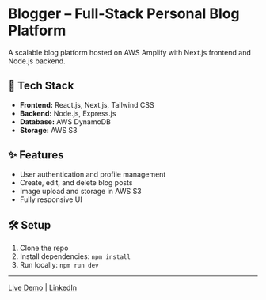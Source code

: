# Blogger – Full-Stack Personal Blog Platform  

A scalable blog platform hosted on AWS Amplify with Next.js frontend and Node.js backend.  

## 🚀 Tech Stack  
- **Frontend:** React.js, Next.js, Tailwind CSS  
- **Backend:** Node.js, Express.js  
- **Database:** AWS DynamoDB  
- **Storage:** AWS S3  

## ✨ Features  
- User authentication and profile management  
- Create, edit, and delete blog posts  
- Image upload and storage in AWS S3  
- Fully responsive UI  

## 🛠 Setup  
1. Clone the repo  
2. Install dependencies: `npm install`  
3. Run locally: `npm run dev`  

---

[Live Demo](https://main.d18wd1fklmfc7y.amplifyapp.com/) | [LinkedIn](https://www.linkedin.com/in/anshuman-singh-2b4893203)

